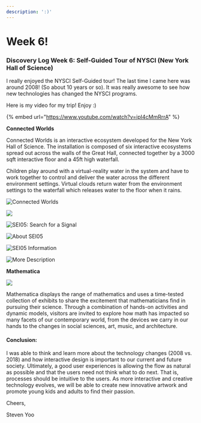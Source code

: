 ```yaml
---
description: ':)'
---
```


# Week 6!

### Discovery Log Week 6: Self-Guided Tour of NYSCI \(New York Hall of Science\)

I really enjoyed the NYSCI Self-Guided tour! The last time I came here was around 2008! \(So about 10 years or so\). It was really awesome to see how new technologies has changed the NYSCI programs.

Here is my video for my trip! Enjoy :\)

{% embed url="https://www.youtube.com/watch?v=ipI4cMmRrrA" %}

**Connected Worlds**

Connected Worlds is an interactive ecosystem developed for the New York Hall of Science. The installation is composed of six interactive ecosystems spread out across the walls of the Great Hall, connected together by a 3000 sqft interactive floor and a 45ft high waterfall.

Children play around with a virtual-reality water in the system and have to work together to control and deliver the water across the different environment settings. Virtual clouds return water from the environment settings to the waterfall which releases water to the floor when it rains.

![Connected Worlds](../.gitbook/assets/image%20%283%29.png)

![](../.gitbook/assets/img_4869.JPG)

![SEI05: Search for a Signal](../.gitbook/assets/img_4892.JPG)

![About SEI05](../.gitbook/assets/img_4907.JPG)

![SEI05 Information](../.gitbook/assets/img_4908.JPG)

![More Description](../.gitbook/assets/img_4909.JPG)



**Mathematica**

![](../.gitbook/assets/img_4905.JPG)

Mathematica displays the range of mathematics and uses a time-tested collection of exhibits to share the excitement that mathematicians find in pursuing their science. Through a combination of hands-on activities and dynamic models, visitors are invited to explore how math has impacted so many facets of our contemporary world, from the devices we carry in our hands to the changes in social sciences, art, music, and architecture.

#### Conclusion:

I was able to think and learn more about the technology changes \(2008 vs. 2018\) and how interactive design is important to our current and future society. Ultimately, a good user experiences is allowing the flow as natural as possible and that the users need not think what to do next. That is, processes should be intuitive to the users. As more interactive and creative technology evolves, we will be able to create new innovative artwork and promote young kids and adults to find their passion.

Cheers,

Steven Yoo

